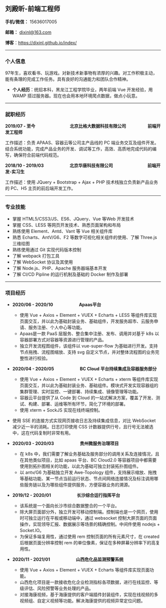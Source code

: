 ## 刘殿昕-前端工程师

**手机/微信：** 15636017005

**邮箱：** dixinl@163.com

**博客**：https://dixinl.github.io/index/

------

### 个人信息

97年生，喜欢看书、玩游戏。对新技术新事物有浓厚的兴趣。对工作积极主动，能有条理的完成工作任务。具有良好的沟通能力和团队合作精神。

- **个人经历**：统招本科，黑龙江工程学院毕业，两年前端 Vue 开发经验，用 WAMP 搭过服务器。现在也会用本地环境爬点数据，做点小玩意。

------

### 就职经历

**2019/07 - 至今**&emsp;&emsp;&emsp;&emsp;&emsp;&emsp;&emsp;&emsp;**北京比格大数据科技有限公司**&emsp;&emsp;&emsp;&emsp;&emsp;**前端开发工程师**

工作描述：负责 APAAS、容器云等公司主产品线的 PC 端业务交互及组件开发。结合系统功能，完成产品业务的开发、调试等工作，高效、高质地完成代码的编写，确保符合前端代码规范。

**2018/10 - 2019/03**&emsp;&emsp;&emsp;&emsp;&emsp;&emsp;**北京华唐科技有限公司**&emsp;&emsp;&emsp;&emsp;&emsp;&emsp;&emsp;&emsp;**前端开发-实习生**

工作描述：使用 JQuery + Bootstrap + Ajax + PHP 技术栈独立负责新产品业务的 PC、H5 主页的前后端开发工作。

------

### 专业技能

- 掌握 HTML5/CSS3/JS、ES6、JQuery、Vue 等Web 开发技术
- 掌握 CSS、LESS 等网页开发技术、熟悉页面架构和布局
- 熟练使用 Element、Antd、Vant 等 Vue 相关组件库
- 熟悉 Echarts、AntV/G6、F2 等数字可视化相关组件的使用、了解 Three.js 三维绘图
- 熟练使用通过 Git 实现代码版本控制
- 了解 webpack 打包工具
- 了解 WebSocket 协议及其使用
- 了解 Node.js、PHP、Apache 服务器端基本开发
- 了解 CI/CD Pipline 的运行机制及基础的 Docker 制作及部署

------

### 项目经历

- **2020/06 - 2020/10**&emsp;&emsp;&emsp;&emsp;&emsp;&emsp;**Apaas平台**
  - 使用 Vue + Axios + Element + VUEX + Echarts + LESS 等组件库实现页面交互，并以此为基础封装业务、基础组件，开发服务超市、云服务申请、服务注册、个人中心等功能。
  - Apaas是一款 PaaS 层服务、整合集中注册、发布、调用并对基于 k8s 以容器部署方式对容器等资源进行管理的产品。
  - 独立开发流程图组件，该组件以 vue-super-flow 为基础进行开发。支持节点拖拽、流程图缩放、支持 svg 自定义节点，并对整体流程图的业务完整性进行校验。
- **2020/04 - 2020/05**&emsp;&emsp;&emsp;&emsp;&emsp;&emsp;**BC Cloud 平台持续集成及容器服务部分**
  - 使用 Vue + Axios + Element + VUEX + Echarts + xterm 等组件库实现页面交互，并以此为基础封装业务、基础组件。模块式开发实现容器组的集群管理、实时监控、一键部署、持续集成、镜像管理等功能。
  - 容器云平台提供了从 Code 到 Cloud 的一站式解决方案，覆盖了开发、测试、构建、部署、运维等所有环节，简化了环境的部署。
  - 使用 xterm + SockJS 实现在线终端控制。
- 使用 SSE 的连接方式实现网页接收日志及持续集成信息，对比 WebSocket 减少近一半的消耗。日志打印使用 CSS 计数器提供行号，且行号无法被选中，这在代码复制时非常有用。
  
- **2020/03 - 2020/03**&emsp;&emsp;&emsp;&emsp;&emsp;&emsp;**贵州微服务治理项目**

  - 在 k8s 中，我们需要了解业务基础及服务部分的调用关系及连接情况，且在其他类似项目，比如 apaas 平台、BC Cloud2.0 等容器项目中都需要使用到拓扑图相关的功能，以此为基础可独立封装拓扑图组件。
  - 以 antv/G6 为基础独立开发 Awe-Topology 组件，支持展示缩放、拖拽等基础功能、某一节点当前运行状态、节点间网络连接情况及标注调用哪些服务链以及为哪些组件提供服务，方便容器业务的溯源。

- **2019/12 - 2020/01**&emsp;&emsp;&emsp;&emsp;&emsp;&emsp;**长沙综合运行指挥平台**

  - 该系统是一个面向长沙市综合数据整合的一个平台。
  - 除大屏页面部分外，独立开发可移动控制端。控制端也是一个网页，使用时可独立运行在平板或移动端中，通过 websocket 控制大屏页面的页面操作，实现领导汇报、数据展示等场景的精确控制。中间件使用 nodejs + Socket.IO。
  - 为保证多端复用性，通过使用 rem 控制页面的所有元素尺寸，在 created 后根据页面分辨率控制 rem 的单位像素，保证在多种屏幕分辨率下的高复用性。

- **2020/11 - 2021/01**&emsp;&emsp;&emsp;&emsp;&emsp;&emsp;**山西危化品监测预警系统**

  - 使用 Vue + Axios + Element + VUEX + Echarts 等组件库实现页面功能。
  - 山西危化项目是一款接收危化企业检测指标各项数据，进行在线监控、等级评估、风险预警等业务处理的产品。
  - 对接海康视频，基于海康提供的客户端插件封装组件，实现在线视频的多视频组、自定义视频等功能。解决海康提供的视频异常定位问题。

  